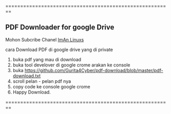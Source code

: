 
========================================================
<br>
<h2>PDF Downloader for google Drive</h2>

Mohon Subcribe Chanel 
<a href="https://www.youtube.com/channel/UCIYFoDfCWWP4cu-Xa6-KoxQ?view_as=subscriber" > ImAn Linuxs</a>

cara Download PDF di google drive yang di private
1. buka pdf yang mau di download 
2. buka tool develover di google crome arakan ke console
3. buka https://github.com/Gurita4Cyber/pdf-download/blob/master/pdf-download.txt
4. scroll pelan - pelan pdf nya
5. copy code ke console google crome
6. Happy Download.

========================================================
<br>

